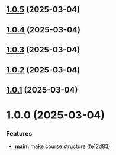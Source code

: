 ## [1.0.5](https://github.com/eliseykina-nm/study_2024-2025_os-intro/compare/1.0.4...1.0.5) (2025-03-04)



## [1.0.4](https://github.com/eliseykina-nm/study_2024-2025_os-intro/compare/1.0.3...1.0.4) (2025-03-04)



## [1.0.3](https://github.com/eliseykina-nm/study_2024-2025_os-intro/compare/1.0.2...1.0.3) (2025-03-04)



## [1.0.2](https://github.com/eliseykina-nm/study_2024-2025_os-intro/compare/1.0.1...1.0.2) (2025-03-04)



## [1.0.1](https://github.com/eliseykina-nm/study_2024-2025_os-intro/compare/1.0.0...1.0.1) (2025-03-04)



# 1.0.0 (2025-03-04)


### Features

* **main:** make course structure ([fe12d83](https://github.com/eliseykina-nm/study_2024-2025_os-intro/commit/fe12d83f9ccc7ca3a70c0b329092d53d263c4ee6))



